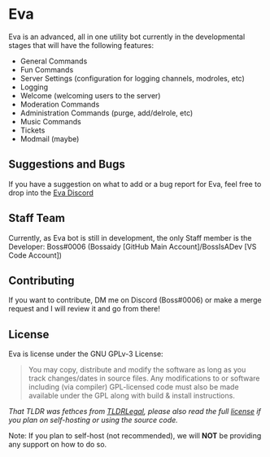 # Eva
Eva is an advanced, all in one utility bot currently in the developmental stages that will have the following features: 

- General Commands 
- Fun Commands 
- Server Settings (configuration for logging channels, modroles, etc)
- Logging 
- Welcome (welcoming users to the server) 
- Moderation Commands
- Administration Commands (purge, add/delrole, etc)
- Music Commands 
- Tickets 
- Modmail (maybe)

## Suggestions and Bugs 
If you have a suggestion on what to add or a bug report for Eva, feel free to drop into the [Eva Discord](https://discord.gg/XZh4JEy)

## Staff Team 
Currently, as Eva bot is still in development, the only Staff member is the Developer: Boss#0006 (Bossaidy [GitHub Main Account]/BossIsADev [VS Code Account])

## Contributing 
If you want to contribute, DM me on Discord (Boss#0006) or make a merge request and I will review it and go from there! 

## License 
Eva is license under the GNU GPLv-3 License: 
> You may copy, distribute and modify the software as long as you track changes/dates in source files. Any modifications to or software including (via compiler) GPL-licensed code must also be made available under the GPL along with build & install instructions.

*That TLDR was fethces from [TLDRLegal](https://tldrlegal.com/license/gnu-general-public-license-v3-(gpl-3)), please also read the full [license](https://github.com/Bossaidy/eva/blob/master/LICENSE) if you plan on self-hosting or using the source code.* 

Note: If you plan to self-host (not recommended), we will **NOT** be providing any support on how to do so. 
